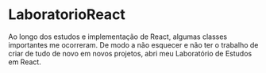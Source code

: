 # LaboratorioReact
Ao longo dos estudos e implementação de React, algumas classes importantes me ocorreram. De modo a não esquecer e não ter o trabalho de criar de tudo de novo em novos projetos, abri meu Laboratório de Estudos em React.
